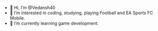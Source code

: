 - 👋 Hi, I’m @Vedansh40
- 👀 I’m interested in coding, studying, playing Football and  EA Sports FC Mobile.
- 🌱 I’m currently learning game development.

<!---
Vedansh40/Vedansh40 is a ✨ special ✨ repository because its `README.md` (this file) appears on your GitHub profile.
You can click the Preview link to take a look at your changes.
--->
